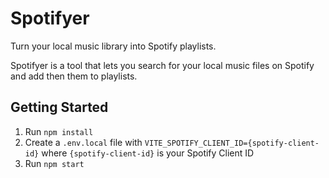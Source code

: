 # Spotifyer

Turn your local music library into Spotify playlists.

Spotifyer is a tool that lets you search for your local music files on Spotify and add then them to playlists.

## Getting Started

1. Run `npm install`
2. Create a `.env.local` file with `VITE_SPOTIFY_CLIENT_ID={spotify-client-id}` where `{spotify-client-id}` is your Spotify Client ID
3. Run `npm start`
